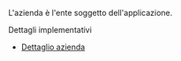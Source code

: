 L'azienda è l'ente soggetto dell'applicazione.

Dettagli implementativi
- [Dettaglio azienda](Sorgenti/OG/OG/AZ_D)
